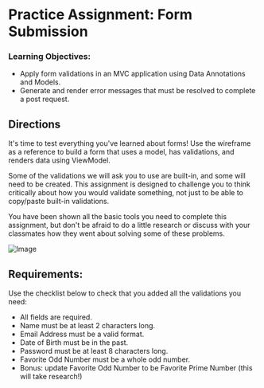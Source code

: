 # Practice Assignment: Form Submission

### Learning Objectives:

- Apply form validations in an MVC application using Data Annotations and Models.
- Generate and render error messages that must be resolved to complete a post request.

## Directions
It's time to test everything you've learned about forms! Use the wireframe as a reference to build a form that uses a model, has validations, and renders data using ViewModel.

Some of the validations we will ask you to use are built-in, and some will need to be created. This assignment is designed to challenge you to think critically about how you would validate something, not just to be able to copy/paste built-in validations.

You have been shown all the basic tools you need to complete this assignment, but don't be afraid to do a little research or discuss with your classmates how they went about solving some of these problems.

![Image]()

## Requirements:

Use the checklist below to check that you added all the validations you need:

- All fields are required.
- Name must be at least 2 characters long.
- Email Address must be a valid format.
- Date of Birth must be in the past.
- Password must be at least 8 characters long.
- Favorite Odd Number must be a whole odd number.
- Bonus: update Favorite Odd Number to be Favorite Prime Number (this will take research!)